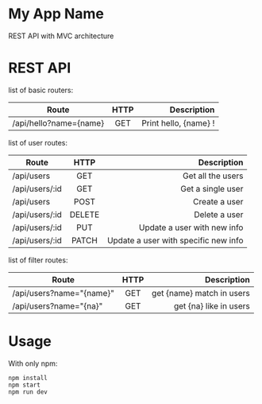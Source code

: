 # My App Name
REST API with MVC architecture

# REST API
list of basic routers:

| Route                  | HTTP           | Description          |
| ---------------------- |:--------------:| --------------------:|
| /api/hello?name={name} | GET            | Print hello, {name} !|

list of user routes:

| Route            | HTTP     | Description                           |
| ---------------- |:--------:| -------------------------------------:|
| /api/users       | GET      | Get all the users                     |
| /api/users/:id   | GET      | Get a single user                     |
| /api/users       | POST     | Create a user                         |
| /api/users/:id   | DELETE   | Delete a user                         |
| /api/users/:id   | PUT      | Update a user with new info           |
| /api/users/:id   | PATCH    | Update a user with specific new info  |

list of filter routes:

| Route                    | HTTP           | Description                |
| ------------------------ |:--------------:| --------------------------:|
| /api/users?name="{name}" | GET            | get {name} match in users  |
| /api/users?name="{na}"   | GET             | get {na} like in users    |

# Usage

With only npm:
```
npm install
npm start
npm run dev
```
